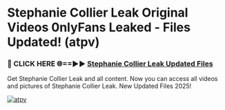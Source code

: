 # Stephanie Collier Leak Original Videos 0nlyFans Leaked - Files Updated! (atpv)

<h3>🔴 CLICK HERE 🌐==►► <a href="https://best4dudes.click/HH4t6V" rel="nofollow">Stephanie Collier Leak Updated Files</a></h3>

Get Stephanie Collier Leak and all content. Now you can access all videos and pictures of Stephanie Collier Leak. New Updated Files 2025!

[![atpv](https://github.com/user-attachments/assets/8c521d6e-e6e3-4a75-9320-d58ab9d79d5b)](https://best4dudes.click/HH4t6V)
